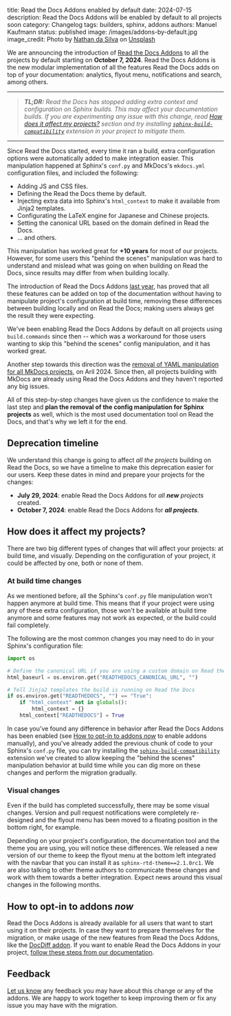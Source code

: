 title: Read the Docs Addons enabled by default
date: 2024-07-15
description: Read the Docs Addons will be enabled by default to all projects soon
category: Changelog
tags: builders, sphinx, addons
authors: Manuel Kaufmann
status: published
image: /images/addons-by-default.jpg
image_credit: Photo by <a href="https://unsplash.com/@silvawebdesigns?utm_content=creditCopyText&utm_medium=referral&utm_source=unsplash">Nathan da Silva</a> on <a href="https://unsplash.com/photos/macbook-pro-beside-white-ceramic-mug-on-brown-wooden-table-k-rKfqSm4L4?utm_content=creditCopyText&utm_medium=referral&utm_source=unsplash">Unsplash</a>

We are announcing the introduction of [Read the Docs Addons](https://about.readthedocs.com/blog/2024/04/enable-beta-addons/) to all the projects by default starting on **October 7, 2024**.
Read the Docs Addons is the new modular implementation of all the features Read the Docs adds on top of your documentation:
analytics, flyout menu, notifications and search, among others.

----

> _**TL;DR:**
> Read the Docs has stopped adding extra context and configuration on Sphinx builds.
> This may affect your documentation builds.
> If you are experimenting any issue with this change,
> read [How does it affect my projects?](#how-does-it-affect-my-projects) section and
> try installing [`sphinx-build-compatibility`](https://github.com/readthedocs/sphinx-build-compatibility) extension in your project to mitigate them._

----

Since Read the Docs started,
every time it ran a build, extra configuration options were automatically added to make integration easier.
This manipulation happened at Sphinx's `conf.py` and MkDocs's `mkdocs.yml` configuration files,
and included the following:

- Adding JS and CSS files.
- Defining the Read the Docs theme by default.
- Injecting extra data into Sphinx's `html_context` to make it available from Jinja2 templates.
- Configurating the LaTeX engine for Japanese and Chinese projects.
- Setting the canonical URL based on the domain defined in Read the Docs.
- ... and others.

This manipulation has worked great for **+10 years** for most of our projects.
However, for some users this "behind the scenes" manipulation was hard to understand
and mislead what was going on when building on Read the Docs,
since results may differ from when building locally.

The introduction of Read the Docs Addons [last year](https://blog.readthedocs.com/addons-flyout-menu-beta/),
has proved that all these features can be added on top of the documentation without having to manipulate project's configuration at build time,
removing these differences between building locally and on Read the Docs;
making users always get the result they were expecting.

We've been enabling Read the Docs Addons by default on all projects using `build.commands` since then
-- which was a workaround for those users wanting to skip this "behind the scenes" config manipulation,
and it has worked great.

Another step towards this direction was the [removal of YAML manipulation for all MkDocs projects](https://about.readthedocs.com/blog/2024/03/mkdocs-yaml-manipulation/), on Aril 2024.
Since then, all projects building with MkDocs are already using Read the Docs Addons and they haven't reported any big issues.

All of this step-by-step changes have given us the confidence to make the last step and **plan the removal of the config manipulation for Sphinx projects** as well,
which is the most used documentation tool on Read the Docs,
and that's why we left it for the end.


## Deprecation timeline

We understand this change is going to affect _all the projects_ building on Read the Docs,
so we have a timeline to make this deprecation easier for our users.
Keep these dates in mind and prepare your projects for the changes:

- **July 29, 2024**: enable Read the Docs Addons for _all **new** projects_ created.
- **October 7, 2024**: enable Read the Docs Addons for _**all projects**_.


## How does it affect my projects?

There are two big different types of changes that will affect your projects:
at build time, and visually.
Depending on the configuration of your project, it could be affected by one, both or none of them.

### At build time changes

As we mentioned before, all the Sphinx's `conf.py` file manipulation won't happen anymore at build time.
This means that if your project were using any of these extra configuration,
those won't be available at build time anymore and some features may not work as expected,
or the build could fail completely.

The following are the most common changes you may need to do in your Sphinx's configuration file:

```python
import os

# Define the canonical URL if you are using a custom domain on Read the Docs
html_baseurl = os.environ.get("READTHEDOCS_CANONICAL_URL", "")

# Tell Jinja2 templates the build is running on Read the Docs
if os.environ.get("READTHEDOCS", "") == "True":
    if "html_context" not in globals():
        html_context = {}
    html_context["READTHEDOCS"] = True
```

In case you've found any difference in behavior after Read the Docs Addons has been enabled
(see [How to opt-in to addons _now_](#how-to-opt-in-to-addons-now) to enable addons manually),
and you've already added the previous chunk of code to your Sphinx's `conf.py` file,
you can try installing the [`sphinx-build-compatibility`](https://github.com/readthedocs/sphinx-build-compatibility/) extension we've created
to allow keeping the "behind the scenes" manipulation behavior at build time while you can dig more on these changes and perform the migration gradually.

### Visual changes

Even if the build has completed successfully, there may be some visual changes.
Version and pull request notifications were completely re-designed and the flyout menu has been moved to a floating position in the bottom right,
for example.

Depending on your project's configuration, the documentation tool and the theme you are using, you will notice these differences.
We released a new version of our theme to keep the flyout menu at the bottom left integrated with the navbar
that you can install it as `sphinx-rtd-theme==2.1.0rc1`.
We are also talking to other theme authors to communicate these changes and work with them towards a better integration.
Expect news around this visual changes in the following months.


## How to opt-in to addons _now_

Read the Docs Addons is already available for all users that want to start using it on their projects.
In case they want to prepare themselves for the migration, or make usage of the new features from Read the Docs Addons, like the [DocDiff addon](https://docs.readthedocs.io/page/pull-requests.html).
If you want to enable Read the Docs Addons in your project, [follow these steps from our documentation](https://docs.readthedocs.io/page/addons.html#enabling-read-the-docs-addons).


## Feedback

[Let us know](https://docs.readthedocs.io/page/support.html) any feedback you may have about this change or any of the addons.
We are happy to work together to keep improving them or fix any issue you may have with the migration.
